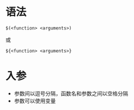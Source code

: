 # 语法
```
$(<function> <arguments>)
```
或
```
${<function> <arguments>}
```

# 入参
- 参数间以逗号分隔，函数名和参数之间以空格分隔
- 参数可以使用变量
